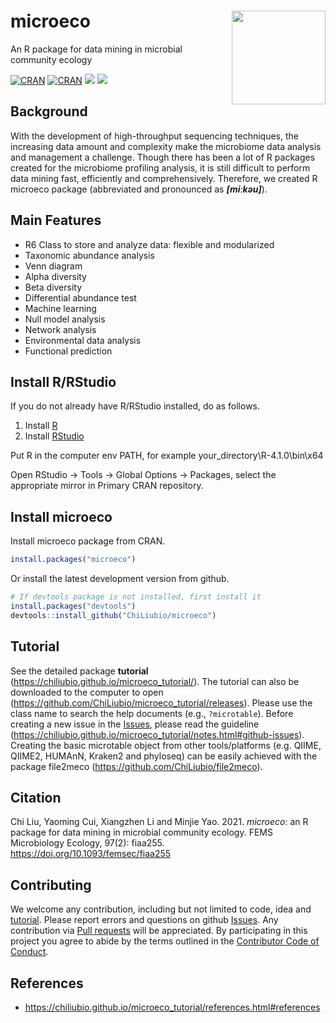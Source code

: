 # microeco <a href="https://chiliubio.github.io/microeco_tutorial/"><img src="https://user-images.githubusercontent.com/20815519/128353984-942c7dad-ccc6-4e5b-8672-8325d3d576f8.png" width=150 align="right" ></a>

An R package for data mining in microbial community ecology

[![CRAN](https://www.r-pkg.org/badges/version/microeco)](https://cran.r-project.org/web/packages/microeco/index.html)
[![CRAN](https://cranlogs.r-pkg.org/badges/grand-total/microeco)](https://cran.r-project.org/web/packages/microeco/index.html)
![](https://img.shields.io/badge/Release-0.15.0-orange.svg) ![](https://img.shields.io/badge/Test-0.15.1-red.svg)

## Background
With the development of high-throughput sequencing techniques,
the increasing data amount and complexity make the microbiome data analysis and management a challenge.
Though there has been a lot of R packages created for the microbiome profiling analysis,
it is still difficult to perform data mining fast, efficiently and comprehensively.
Therefore, we created R microeco package (abbreviated and pronounced as **_[miːkəu]_**).

## Main Features
  + R6 Class to store and analyze data: flexible and modularized
  + Taxonomic abundance analysis
  + Venn diagram
  + Alpha diversity
  + Beta diversity
  + Differential abundance test
  + Machine learning
  + Null model analysis
  + Network analysis
  + Environmental data analysis
  + Functional prediction


## Install R/RStudio
If you do not already have R/RStudio installed, do as follows.

1. Install [R](https://www.r-project.org/)
2. Install [RStudio](https://rstudio.com/)

Put R in the computer env PATH, for example your_directory\R-4.1.0\bin\x64 

Open RStudio -> Tools -> Global Options -> Packages, select the appropriate mirror in Primary CRAN repository.

## Install microeco

Install microeco package from CRAN.

```r
install.packages("microeco")
```

Or install the latest development version from github.

```r
# If devtools package is not installed, first install it
install.packages("devtools")
devtools::install_github("ChiLiubio/microeco")
```


## Tutorial
See the detailed package **tutorial** (https://chiliubio.github.io/microeco_tutorial/).
The tutorial can also be downloaded to the computer to open (https://github.com/ChiLiubio/microeco_tutorial/releases).
Please use the class name to search the help documents (e.g., `?microtable`).
Before creating a new issue in the [Issues](https://github.com/ChiLiubio/microeco/issues), 
please read the guideline (https://chiliubio.github.io/microeco_tutorial/notes.html#github-issues).
Creating the basic microtable object from other tools/platforms (e.g. QIIME, QIIME2, HUMAnN, Kraken2 and phyloseq) 
can be easily achieved with the package file2meco (https://github.com/ChiLiubio/file2meco).


## Citation
Chi Liu, Yaoming Cui, Xiangzhen Li and Minjie Yao. 2021. _microeco_: an R package for data mining in microbial community ecology.
FEMS Microbiology Ecology, 97(2): fiaa255. https://doi.org/10.1093/femsec/fiaa255


## Contributing

We welcome any contribution, including but not limited to code, idea and [tutorial](https://chiliubio.github.io/microeco_tutorial/).
Please report errors and questions on github [Issues](https://github.com/ChiLiubio/microeco/issues).
Any contribution via [Pull requests](https://github.com/ChiLiubio/microeco/pulls) will be appreciated.
By participating in this project you agree to abide by the terms outlined in the [Contributor Code of Conduct](CODE_OF_CONDUCT.md).


## References
  - https://chiliubio.github.io/microeco_tutorial/references.html#references

